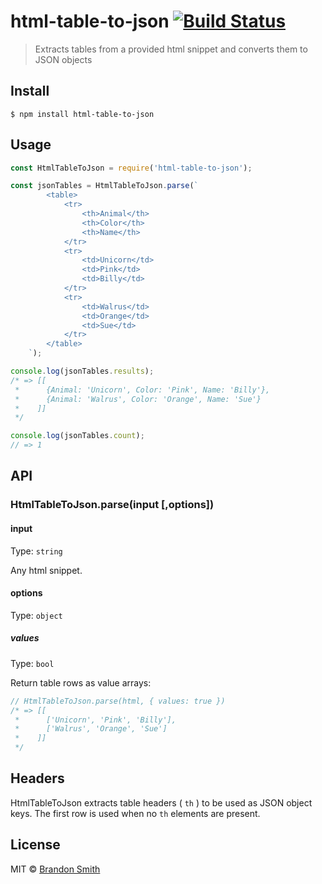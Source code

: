 # html-table-to-json [![Build Status](https://travis-ci.org/brandon93s/html-table-to-json.svg?branch=master)](https://travis-ci.org/brandon93s/html-table-to-json)

> Extracts tables from a provided html snippet and converts them to JSON objects

## Install

```
$ npm install html-table-to-json
```


## Usage

```js
const HtmlTableToJson = require('html-table-to-json');

const jsonTables = HtmlTableToJson.parse(`
        <table>
            <tr>
                <th>Animal</th>
                <th>Color</th>
                <th>Name</th>
            </tr>
            <tr>
                <td>Unicorn</td>
                <td>Pink</td>
                <td>Billy</td>
            </tr>
            <tr>
                <td>Walrus</td>
                <td>Orange</td>
                <td>Sue</td>
            </tr>
        </table>
    `);

console.log(jsonTables.results);
/* => [[
 *      {Animal: 'Unicorn', Color: 'Pink', Name: 'Billy'},
 *      {Animal: 'Walrus', Color: 'Orange', Name: 'Sue'}
 *    ]]
 */

console.log(jsonTables.count);
// => 1

```


## API

### HtmlTableToJson.parse(input [,options])

#### input

Type: `string`

Any html snippet.

#### options

Type: `object`

##### values

Type: `bool`

Return table rows as value arrays:

```js
// HtmlTableToJson.parse(html, { values: true })
/* => [[
 *      ['Unicorn', 'Pink', 'Billy'],
 *      ['Walrus', 'Orange', 'Sue']
 *    ]]
 */
```

## Headers

HtmlTableToJson extracts table headers ( `th` ) to be used as JSON object keys.  The first row is used when no `th` elements are present.

## License

MIT © [Brandon Smith](https://github.com/brandon93s)
